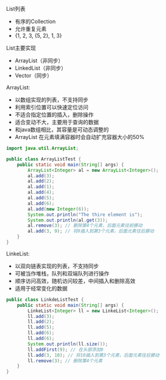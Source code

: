 List列表
 - 有序的Collection
 - 允许重复元素
 - {1, 2, 3, {5, 2}, 1, 3}

List主要实现
 - ArrayList（非同步）
 - LinkedList（非同步）
 - Vector（同步）

ArrayList:
 - 以数组实现的列表，不支持同步
 - 利用索引位置可以快速定位访问
 - 不适合指定位置的插入，删除操作
 - 适合变动不大，主要用于查询的数据
 - 和java数组相比，其容量是可动态调整的
 - ArrayList 在元素填满容器时会自动扩充容器大小的50%

```java
import java.util.ArrayList;

public class ArrayListTest {
    public static void main(String[] args) {
        ArrayList<Integer> al = new ArrayList<Integer>();
        al.add(3);
        al.add(2);
        al.add(1);
        al.add(4);
        al.add(5);
        al.add(6);
        al.add(new Integer(6));
        System.out.println("The thire element is");
        System.out.println(al.get(3));
        al.remove(3); // 删除第4个元素，后面元素往前挪动
        al.add(3, 9); // 将9插入到第3个元素，后面元素往后挪动
    }
}
```

LinkeList:
 - 以双向链表实现的列表，不支持同步
 - 可被当作堆栈，队列和双端队列进行操作
 - 顺序访问高效，随机访问较差，中间插入和删除高效
 - 适用于经常变化的数据

```java
public class LinkdeListTest {
    public static void main(String[] args) {
        LinkeList<Integer> ll = new LinkeList<Integer>();
        ll.add(3);
        ll.add(2);
        ll.add(5);
        ll.add(6);
        ll.add(6);
        System.out.println(ll.size());
        ll.addFirst(9); // 在头部添加9
        ll.add(3, 10); // 将10插入到第3个元素，后面元素往后挪动
        ll.remove(3); // 删除第4个元素
    }
}
```